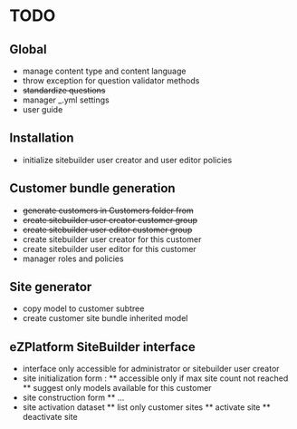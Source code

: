# TODO

## Global

* manage content type and content language
* throw exception for question validator methods
* <s>standardize questions</s>
* manager _<env>.yml settings
* user guide

## Installation

* initialize sitebuilder user creator and user editor policies

## Customer bundle generation 

* <s>generate customers in Customers folder from</s>
* <s>create sitebuilder user creator customer group</s>
* <s>create sitebuilder user editor customer group</s>
* create sitebuilder user creator for this customer
* create sitebuilder user editor for this customer
* manager roles and policies

## Site generator

* copy model to customer subtree
* create customer site bundle inherited model

## eZPlatform  SiteBuilder interface

* interface only accessible for administrator or sitebuilder user creator
* site initialization form :
** accessible only if max site count not reached
** suggest only models available for this customer
* site construction form
** ...
* site activation dataset
** list only customer sites
** activate site
** deactivate site


